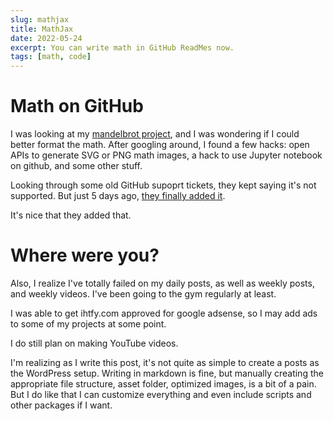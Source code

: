 ```yaml
---
slug: mathjax
title: MathJax
date: 2022-05-24
excerpt: You can write math in GitHub ReadMes now.
tags: [math, code]
---
```


# Math on GitHub

I was looking at my [mandelbrot project](https://github.com/IHTFY/mandelbrot), and I was wondering if I could better format the math. After googling around, I found a few hacks: open APIs to generate SVG or PNG math images, a hack to use Jupyter notebook on github, and some other stuff.

Looking through some old GitHub supoprt tickets, they kept saying it's not supported. But just 5 days ago, [they finally added it](https://github.blog/2022-05-19-math-support-in-markdown/).

It's nice that they added that.

# Where were you?

Also, I realize I've totally failed on my daily posts, as well as weekly posts, and weekly videos. I've been going to the gym regularly at least.

I was able to get ihtfy.com approved for google adsense, so I may add ads to some of my projects at some point.

I do still plan on making YouTube videos.

I'm realizing as I write this post, it's not quite as simple to create a posts as the WordPress setup. Writing in markdown is fine, but manually creating the appropriate file structure, asset folder, optimized images, is a bit of a pain. But I do like that I can customize everything and even include scripts and other packages if I want.
